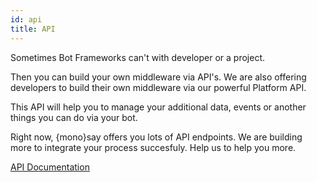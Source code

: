 ```yaml
---
id: api
title: API
---
```


Sometimes Bot Frameworks can't with developer or a project.

Then you can build your own middleware via API's. We are also offering developers to build their own middleware via our powerful Platform API.

This API will help you to manage your additional data, events or another things you can do via your bot.

Right now, {mono}say offers you lots of API endpoints. We are building more to integrate your process succesfuly. Help us to help you more.

<a href="api-get-started.html" class="button"><i class="fas fa-book"></i> API Documentation</a>